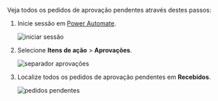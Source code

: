 Veja todos os pedidos de aprovação pendentes através destes passos:

1. Inicie sessão em [Power Automate](https://flow.microsoft.com).
   
    ![iniciar sessão](media/modern-approvals/sign-in.png)
2. Selecione **Itens de ação** > **Aprovações**.
   
    ![separador aprovações](media/modern-approvals/approvals-tab.png)
3. Localize todos os pedidos de aprovação pendentes em **Recebidos**.
   
    ![pedidos pendentes](media/modern-approvals/pending-requests.png)

